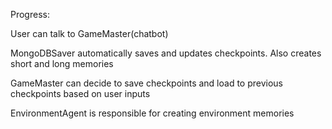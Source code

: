 Progress:

User can talk to GameMaster(chatbot)

MongoDBSaver automatically saves and updates checkpoints. Also creates short and long memories 

GameMaster can decide to save checkpoints and load to previous checkpoints based on user inputs

EnvironmentAgent is responsible for creating environment memories

